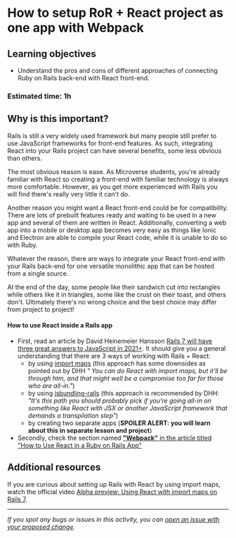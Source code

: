 # How to setup RoR + React project as one app with Webpack

## Learning objectives

- Understand the pros and cons of different approaches of connecting Ruby on Rails back-end with React front-end.

### Estimated time: 1h

## Why is this important?

Rails is still a very widely used framework but many people still prefer to use JavaScript frameworks for front-end features. As such, integrating React into your Rails project can have several benefits, some less obvious than others. 

The most obvious reason is ease. As Microverse students, you're already familiar with React so creating a front-end with familiar technology is always more comfortable. However, as you get more experienced with Rails you will find there's really very little it can't do.

Another reason you might want a React front-end could be for compatibility. There are lots of prebuilt features ready and waiting to be used in a new app and several of them are written in React. Additionally, converting a web app into a mobile or desktop app becomes very easy as things like Ionic and Electron are able to compile your React code, while it is unable to do so with Ruby.

Whatever the reason, there are ways to integrate your React front-end with your Rails back-end for one versatile monolithic app that can be hosted from a single source.  

At the end of the day, some people like their sandwich cut into rectangles while others like it in triangles, some like the crust on their toast, and others don't. Ultimately there's no wrong choice and the best choice may differ from project to project!

#### How to use React inside a Rails app

 - First, read an article by David Heinemeier Hansson [Rails 7 will have three great answers to JavaScript in 2021+](https://world.hey.com/dhh/rails-7-will-have-three-great-answers-to-javascript-in-2021-8d68191b). It should give you a general understanding that there are 3 ways of working with Rails + React:
     - by using [import maps](https://github.com/rails/importmap-rails) (this approach has some downsides as pointed out by DHH _" You can do React with import maps, but it'll be through htm, and that might well be a compromise too far for those who are all-in."_)
     - by using [jsbundling-rails](https://github.com/rails/jsbundling-rails) (this approach is recommended by DHH: _"It's this path you should probably pick if you're going all-in on something like React with JSX or another JavaScript framework that demands a transpilation step"_)
     - by creating two separate apps (**SPOILER ALERT: you will learn about this in separate lesson and project**)
- Secondly, check the section named [**"Webpack"** in the article titled "How to Use React in a Ruby on Rails App"](https://betterprogramming.pub/react-with-rails-2022-bd28e1fcd355#ad0a)

## Additional resources

If you are curious about setting up Rails with React by using import maps, watch the official video [Alpha preview: Using React with import maps on Rails 7](https://www.youtube.com/watch?v=k73LKxim6tw).


------

_If you spot any bugs or issues in this activity, you can [open an issue with your proposed change](https://github.com/microverseinc/curriculum-transversal-skills/blob/main/git-github/articles/open_issue.md)._
